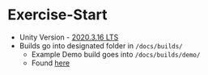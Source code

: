 # Exercise-Start

- Unity Version - [2020.3.16 LTS](https://unity3d.com/unity/qa/lts-releases?version=2020.3&page=1)
- Builds go into designated folder in `/docs/builds/`
  - Example Demo build goes into `/docs/builds/demo/`
  - Found [here](/docs/builds/demo/)
